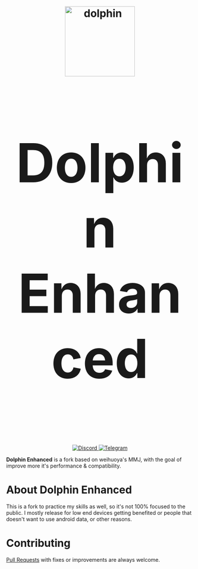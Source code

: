 <h1 align="center">
  <img src="https://github.com/Gamer64ytb/Dolphin-Enhanced/blob/main/Data/dolphin-emu.svg" alt="dolphin" width="188"/>
</p>
<p align="center" style="font-size:144px;">
  <strong>Dolphin Enhanced</strong>
</h1>

<p align="center">
  <a href="https://discord.gg/8xjMHWEuf6">
    <img src="https://dcbadge.limes.pink/api/server/8xjMHWEuf6" alt="Discord"/>
  </a>
  <a href="https://t.me/mandarine3ds">
    <img src="https://patrolavia.github.io/telegram-badge/chat.png" alt="Telegram"/>
  </a>
</p>

<b>Dolphin Enhanced</b> is a fork based on weihuoya's MMJ, with the goal of improve more it's performance & compatibility.

# About Dolphin Enhanced
This is a fork to practice my skills as well, so it's not 100% focused to the public. I mostly release for low end devices getting benefited or people that doesn't want to use android data, or other reasons.

# Contributing

[Pull Requests](https://github.com/Gamer64ytb/Dolphin-Enhanced/pulls) with fixes or improvements are always welcome.
